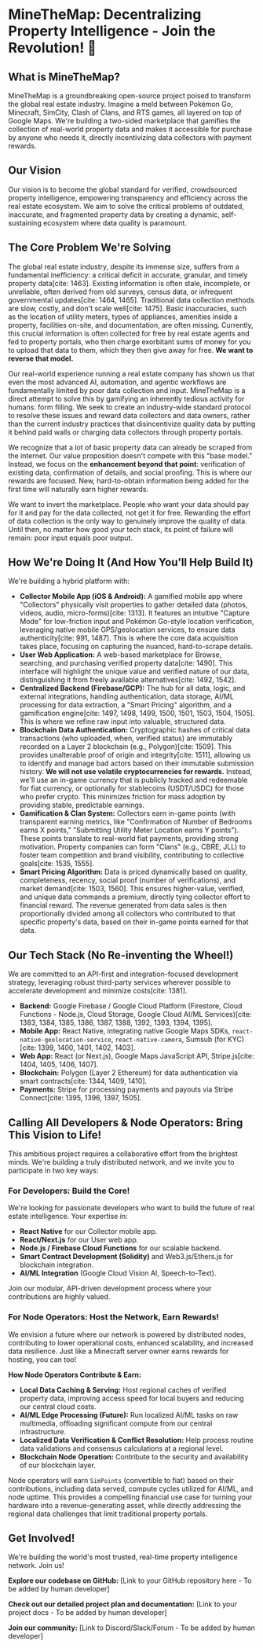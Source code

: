 # MineTheMap: Decentralizing Property Intelligence - Join the Revolution! 🚀

## What is MineTheMap?

MineTheMap is a groundbreaking open-source project poised to transform the global real estate industry. Imagine a meld between Pokémon Go, Minecraft, SimCity, Clash of Clans, and RTS games, all layered on top of Google Maps. We're building a two-sided marketplace that gamifies the collection of real-world property data and makes it accessible for purchase by anyone who needs it, directly incentivizing data collectors with payment rewards.

## Our Vision

Our vision is to become the global standard for verified, crowdsourced property intelligence, empowering transparency and efficiency across the real estate ecosystem. We aim to solve the critical problems of outdated, inaccurate, and fragmented property data by creating a dynamic, self-sustaining ecosystem where data quality is paramount.

## The Core Problem We're Solving

The global real estate industry, despite its immense size, suffers from a fundamental inefficiency: a critical deficit in accurate, granular, and timely property data[cite: 1463]. Existing information is often stale, incomplete, or unreliable, often derived from old surveys, census data, or infrequent governmental updates[cite: 1464, 1465]. Traditional data collection methods are slow, costly, and don't scale well[cite: 1475]. Basic inaccuracies, such as the location of utility meters, types of appliances, amenities inside a property, facilities on-site, and documentation, are often missing. Currently, this crucial information is often collected for free by real estate agents and fed to property portals, who then charge exorbitant sums of money for you to upload that data to them, which they then give away for free. **We want to reverse that model.**

Our real-world experience running a real estate company has shown us that even the most advanced AI, automation, and agentic workflows are fundamentally limited by poor data collection and input. MineTheMap is a direct attempt to solve this by gamifying an inherently tedious activity for humans: form filling. We seek to create an industry-wide standard protocol to resolve these issues and reward data collectors and data owners, rather than the current industry practices that disincentivize quality data by putting it behind paid walls or charging data collectors through property portals.

We recognize that a lot of basic property data can already be scraped from the internet. Our value proposition doesn't compete with this "base model." Instead, we focus on the **enhancement beyond that point**: verification of existing data, confirmation of details, and social proofing. This is where our rewards are focused. New, hard-to-obtain information being added for the first time will naturally earn higher rewards.

We want to invert the marketplace. People who want your data should pay for it and pay for the data collected, not get it for free. Rewarding the effort of data collection is the only way to genuinely improve the quality of data. Until then, no matter how good your tech stack, its point of failure will remain: poor input equals poor output.

## How We're Doing It (And How You'll Help Build It)

We're building a hybrid platform with:

* **Collector Mobile App (iOS & Android):** A gamified mobile app where "Collectors" physically visit properties to gather detailed data (photos, videos, audio, micro-forms)[cite: 1313]. It features an intuitive "Capture Mode" for low-friction input and Pokémon Go-style location verification, leveraging native mobile GPS/geolocation services, to ensure data authenticity[cite: 991, 1487]. This is where the core data acquisition takes place, focusing on capturing the nuanced, hard-to-scrape details.
* **User Web Application:** A web-based marketplace for Browse, searching, and purchasing verified property data[cite: 1490]. This interface will highlight the unique value and verified nature of our data, distinguishing it from freely available alternatives[cite: 1492, 1542].
* **Centralized Backend (Firebase/GCP):** The hub for all data, logic, and external integrations, handling authentication, data storage, AI/ML processing for data extraction, a "Smart Pricing" algorithm, and a gamification engine[cite: 1497, 1498, 1499, 1500, 1501, 1503, 1504, 1505]. This is where we refine raw input into valuable, structured data.
* **Blockchain Data Authentication:** Cryptographic hashes of critical data transactions (who uploaded, when, verified status) are immutably recorded on a Layer 2 blockchain (e.g., Polygon)[cite: 1509]. This provides unalterable proof of origin and integrity[cite: 1511], allowing us to identify and manage bad actors based on their immutable submission history. **We will not use volatile cryptocurrencies for rewards.** Instead, we'll use an in-game currency that is publicly tracked and redeemable for fiat currency, or optionally for stablecoins (USDT/USDC) for those who prefer crypto. This minimizes friction for mass adoption by providing stable, predictable earnings.
* **Gamification & Clan System:** Collectors earn in-game points (with transparent earning metrics, like "Confirmation of Number of Bedrooms earns X points," "Submitting Utility Meter Location earns Y points"). These points translate to real-world fiat payments, providing strong motivation. Property companies can form "Clans" (e.g., CBRE, JLL) to foster team competition and brand visibility, contributing to collective goals[cite: 1535, 1555].
* **Smart Pricing Algorithm:** Data is priced dynamically based on quality, completeness, recency, social proof (number of verifications), and market demand[cite: 1503, 1560]. This ensures higher-value, verified, and unique data commands a premium, directly tying collector effort to financial reward. The revenue generated from data sales is then proportionally divided among all collectors who contributed to that specific property's data, based on their in-game points earned for that data.

## Our Tech Stack (No Re-inventing the Wheel!)

We are committed to an API-first and integration-focused development strategy, leveraging robust third-party services wherever possible to accelerate development and minimize costs[cite: 1381].

* **Backend:** Google Firebase / Google Cloud Platform (Firestore, Cloud Functions - Node.js, Cloud Storage, Google Cloud AI/ML Services)[cite: 1383, 1384, 1385, 1386, 1387, 1388, 1392, 1393, 1394, 1395].
* **Mobile App:** React Native, integrating native Google Maps SDKs, `react-native-geolocation-service`, `react-native-camera`, Sumsub (for KYC)[cite: 1399, 1400, 1401, 1402, 1403].
* **Web App:** React (or Next.js), Google Maps JavaScript API, Stripe.js[cite: 1404, 1405, 1406, 1407].
* **Blockchain:** Polygon (Layer 2 Ethereum) for data authentication via smart contracts[cite: 1344, 1409, 1410].
* **Payments:** Stripe for processing payments and payouts via Stripe Connect[cite: 1395, 1396, 1397, 1505].

## Calling All Developers & Node Operators: Bring This Vision to Life!

This ambitious project requires a collaborative effort from the brightest minds. We're building a truly distributed network, and we invite you to participate in two key ways:

### For Developers: Build the Core!

We're looking for passionate developers who want to build the future of real estate intelligence. Your expertise in:
* **React Native** for our Collector mobile app.
* **React/Next.js** for our User web app.
* **Node.js / Firebase Cloud Functions** for our scalable backend.
* **Smart Contract Development (Solidity)** and Web3.js/Ethers.js for blockchain integration.
* **AI/ML Integration** (Google Cloud Vision AI, Speech-to-Text).

Join our modular, API-driven development process where your contributions are highly valued.

### For Node Operators: Host the Network, Earn Rewards!

We envision a future where our network is powered by distributed nodes, contributing to lower operational costs, enhanced scalability, and increased data resilience. Just like a Minecraft server owner earns rewards for hosting, you can too!

**How Node Operators Contribute & Earn:**

* **Local Data Caching & Serving:** Host regional caches of verified property data, improving access speed for local buyers and reducing our central cloud costs.
* **AI/ML Edge Processing (Future):** Run localized AI/ML tasks on raw multimedia, offloading significant compute from our central infrastructure.
* **Localized Data Verification & Conflict Resolution:** Help process routine data validations and consensus calculations at a regional level.
* **Blockchain Node Operation:** Contribute to the security and availability of our blockchain layer.

Node operators will earn `SimPoints` (convertible to fiat) based on their contributions, including data served, compute cycles utilized for AI/ML, and node uptime. This provides a compelling financial use case for turning your hardware into a revenue-generating asset, while directly addressing the regional data challenges that limit traditional property portals.

## Get Involved!

We're building the world's most trusted, real-time property intelligence network. Join us!

**Explore our codebase on GitHub:** [Link to your GitHub repository here - To be added by human developer]

**Check out our detailed project plan and documentation:** [Link to your project docs - To be added by human developer]

**Join our community:** [Link to Discord/Slack/Forum - To be added by human developer]
